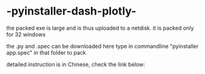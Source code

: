 # -pyinstaller-dash-plotly-

the packed exe is large and is thus uploaded to a netdisk.
it is packed only for 32 windows

the .py and .spec can be downloaded here
type in commandline "pyinstaller app.spec" in that folder to pack

detailed instruction is in Chinese, check the link below:

